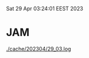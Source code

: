 Sat 29 Apr 03:24:01 EEST 2023
# JAM
<a href='./cache/202304/29_03.log'>./cache/202304/29_03.log</a>
